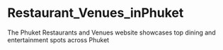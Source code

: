 # Restaurant_Venues_inPhuket
The Phuket Restaurants and Venues website showcases top dining and entertainment spots across Phuket
